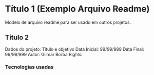# Título 1 (Exemplo Arquivo Readme) 
Modelo de arquivo readme para ser usado em outros projetos.
## Título 2 
Dados do projeto: Título e objetivo
Data Inicial: 99/99/999
Data Final:  99/99/999
Autor: Gilmar Borba
Rights:
<inserir aqui license MIT>

### Tecnologias usadas


